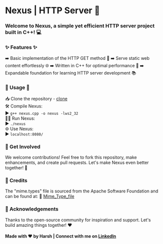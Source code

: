 # Nexus | HTTP Server 🚀

### Welcome to Nexus, a simple yet efficient HTTP server project built in C++! 💻

### ✨ Features ✨
➡️ Basic implementation of the HTTP GET method 📨
➡️ Serve static web content effortlessly 🌐
➡️ Written in C++ for optimal performance 🚀
➡️ Expandable foundation for learning HTTP server development 📚

### 🔧 Usage 🔧
📥 Clone the repository - [clone](https://github.com/Harsh-pipal/Nexus-HTPP-Server.git)  
🛠️ Compile Nexus:  
      ▶️ `g++ nexus.cpp -o nexus -lws2_32`  
🏃‍♂️ Run Nexus:  
      ▶️ `./nexus`  
⚙️ Use Nexus:  
      ▶️ `localhost:8080/`  

### 📢 Get Involved
We welcome contributions! Feel free to fork this repository, make enhancements, and create pull requests. Let's make Nexus even better together! 💪

### 📝 Credits
The "mime.types" file is sourced from the Apache Software Foundation and can be found at:
🔗 [Mime_Type_file](https://svn.apache.org/repos/asf/httpd/httpd/trunk/docs/conf/mime.types)

### 👏 Acknowledgements
Thanks to the open-source community for inspiration and support. Let's build amazing things together! ❤️

#### Made with ❤️ by Harsh | Connect with me on [LinkedIn](https://www.linkedin.com/in/harsh-pipal/)
